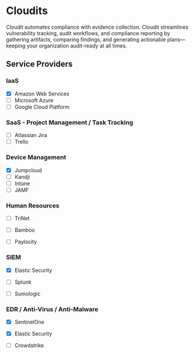 # Cloudits

Cloudit automates compliance with evidence collection. Cloudit streamlines vulnerability tracking, audit workflows, and compliance reporting by gathering artifacts, comparing findings, and generating actionable plans—keeping your organization audit-ready at all times.


## Service Providers

### IaaS

- [X] Amazon Web Services
- [ ] Microsoft Azure
- [ ] Google Cloud Platform

### SaaS - Project Management / Task Tracking
- [ ] Atlassian Jira
- [ ] Trello

### Device Management
- [X] Jumpcloud
- [ ] Kandji
- [ ] Intune
- [ ] JAMF

### Human Resources
- [ ] TriNet
- [ ] Bamboo
- [ ] Paylocity


### SIEM
- [X] Elastic Security
- [ ] Splunk
- [ ] Sumologic


### EDR / Anti-Virus / Anti-Malware
- [X] SentinelOne
- [X] Elastic Security
- [ ] Crowdstrike

